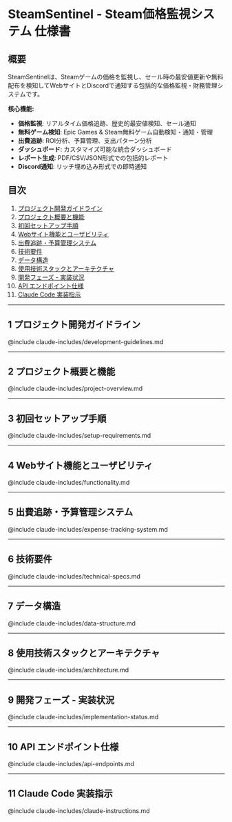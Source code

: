 # SteamSentinel - Steam価格監視システム 仕様書

## 概要

SteamSentinelは、Steamゲームの価格を監視し、セール時の最安値更新や無料配布を検知してWebサイトとDiscordで通知する包括的な価格監視・財務管理システムです。

**核心機能:**
- **価格監視**: リアルタイム価格追跡、歴史的最安値検知、セール通知
- **無料ゲーム検知**: Epic Games & Steam無料ゲーム自動検知・通知・管理
- **出費追跡**: ROI分析、予算管理、支出パターン分析
- **ダッシュボード**: カスタマイズ可能な統合ダッシュボード
- **レポート生成**: PDF/CSV/JSON形式での包括的レポート
- **Discord通知**: リッチ埋め込み形式での即時通知

## 目次

1. [プロジェクト開発ガイドライン](#1-プロジェクト開発ガイドライン)
2. [プロジェクト概要と機能](#2-プロジェクト概要と機能)
3. [初回セットアップ手順](#3-初回セットアップ手順)
4. [Webサイト機能とユーザビリティ](#4-webサイト機能とユーザビリティ)
5. [出費追跡・予算管理システム](#5-出費追跡予算管理システム)
6. [技術要件](#6-技術要件)
7. [データ構造](#7-データ構造)
8. [使用技術スタックとアーキテクチャ](#8-使用技術スタックとアーキテクチャ)
9. [開発フェーズ - 実装状況](#9-開発フェーズ---実装状況)
10. [API エンドポイント仕様](#10-api-エンドポイント仕様)
11. [Claude Code 実装指示](#11-claude-code-実装指示)

-----

## 1 プロジェクト開発ガイドライン

@include claude-includes/development-guidelines.md

-----

## 2 プロジェクト概要と機能

@include claude-includes/project-overview.md

-----

## 3 初回セットアップ手順

@include claude-includes/setup-requirements.md

-----

## 4 Webサイト機能とユーザビリティ

@include claude-includes/functionality.md

-----

## 5 出費追跡・予算管理システム

@include claude-includes/expense-tracking-system.md

-----

## 6 技術要件

@include claude-includes/technical-specs.md

-----

## 7 データ構造

@include claude-includes/data-structure.md

-----

## 8 使用技術スタックとアーキテクチャ

@include claude-includes/architecture.md

-----

## 9 開発フェーズ - 実装状況

@include claude-includes/implementation-status.md

-----

## 10 API エンドポイント仕様

@include claude-includes/api-endpoints.md

-----

## 11 Claude Code 実装指示

@include claude-includes/claude-instructions.md